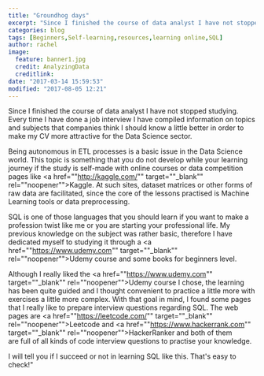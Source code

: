 ```yaml
---
title: "Groundhog days"
excerpt: "Since I finished the course of data analyst I have not stopped studying. Every time I have done a job interview I have compiled information on topics and subjects that companies think I should know a little better in order to make my CV more attractive for the Data Science sector."
categories: blog
tags: [Beginners,Self-learning,resources,learning online,SQL]
author: rachel
image:
  feature: banner1.jpg
  credit: AnalyzingData
  creditlink:
date: "2017-03-14 15:59:53"
modified: "2017-08-05 12:21"
---
```


Since I finished the course of data analyst I have not stopped studying. Every time I have done a job interview I have compiled information on topics and subjects that companies think I should know a little better in order to make my CV more attractive for the Data Science sector.

Being autonomous in ETL processes is a basic issue in the Data Science world. This topic is something that you do not develop while your learning journey if the study is self-made with online courses or data competition pages like <a href=""http://kaggle.com/"" target=""_blank"" rel=""noopener"">Kaggle</a>. At such sites, dataset matrices or other forms of raw data are facilitated, since the core of the lessons practised is Machine Learning tools or data preprocessing.

SQL is one of those languages that you should learn if you want to make a profession twist like me or you are starting your professional life. My previous knowledge on the subject was rather basic, therefore I have dedicated myself to studying it through a <a href=""https://www.udemy.com"" target=""_blank"" rel=""noopener"">Udemy </a>course and some books for beginners level.

Although I really liked the <a href=""https://www.udemy.com"" target=""_blank"" rel=""noopener"">Udemy</a> course I chose, the learning has been quite guided and I thought convenient to practice a little more with exercises a little more complex. With that goal in mind, I found some pages that I really like to prepare interview questions regarding SQL. The web pages are <a href=""https://leetcode.com/"" target=""_blank"" rel=""noopener"">Leetcode</a> and <a href=""https://www.hackerrank.com"" target=""_blank"" rel=""noopener"">HackerRanker</a> and both of them are full of all kinds of code interview questions to practise your knowledge.

I will tell you if I succeed or not in learning SQL like this. That's easy to check!"
